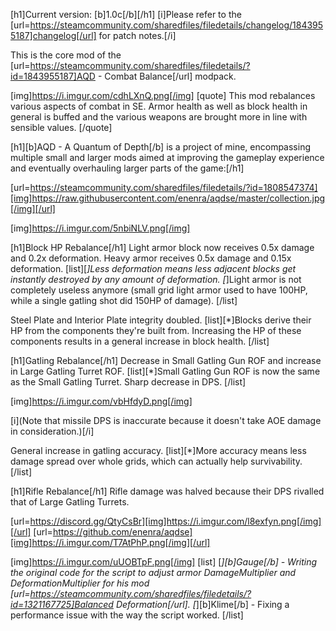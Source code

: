 [h1]Current version: [b]1.0c[/b][/h1]
[i]Please refer to the [url=https://steamcommunity.com/sharedfiles/filedetails/changelog/1843955187]changelog[/url] for patch notes.[/i]

This is the core mod of the [url=https://steamcommunity.com/sharedfiles/filedetails/?id=1843955187]AQD - Combat Balance[/url] modpack.

[img]https://i.imgur.com/cdhLXnQ.png[/img]
[quote]
This mod rebalances various aspects of combat in SE. Armor health as well as block health in general is buffed and the various weapons are brought more in line with sensible values.
[/quote]

[h1][b]AQD - A Quantum of Depth[/b] is a project of mine, encompassing multiple small and larger mods aimed at improving the gameplay experience and eventually overhauling larger parts of the game:[/h1]

[url=https://steamcommunity.com/sharedfiles/filedetails/?id=1808547374][img]https://raw.githubusercontent.com/enenra/aqdse/master/collection.jpg[/img][/url]

[img]https://i.imgur.com/5nbiNLV.png[/img]

[h1]Block HP Rebalance[/h1]
Light armor block now receives 0.5x damage and 0.2x deformation. Heavy armor receives 0.5x damage and 0.15x deformation.
[list][*]Less deformation means less adjacent blocks get instantly destroyed by any amount of deformation.
[*]Light armor is not completely useless anymore (small grid light armor used to have 100HP, while a single gatling shot did 150HP of damage).
[/list]

Steel Plate and Interior Plate integrity doubled.
[list][*]Blocks derive their HP from the components they're built from. Increasing the HP of these components results in a general increase in block health.
[/list]

[h1]Gatling Rebalance[/h1]
Decrease in Small Gatling Gun ROF and increase in Large Gatling Turret ROF.
[list][*]Small Gatling Gun ROF is now the same as the Small Gatling Turret. Sharp decrease in DPS.
[/list]

[img]https://i.imgur.com/vbHfdyD.png[/img]

[i](Note that missile DPS is inaccurate because it doesn't take AOE damage in consideration.)[/i]

General increase in gatling accuracy.
[list][*]More accuracy means less damage spread over whole grids, which can actually help survivability.
[/list]

[h1]Rifle Rebalance[/h1]
Rifle damage was halved because their DPS rivalled that of Large Gatling Turrets.

[url=https://discord.gg/QtyCsBr][img]https://i.imgur.com/l8exfyn.png[/img][/url]
[url=https://github.com/enenra/aqdse][img]https://i.imgur.com/T7AtPhP.png[/img][/url]

[img]https://i.imgur.com/uUOBTpF.png[/img]
[list]
[*][b]Gauge[/b] - Writing the original code for the script to adjust armor DamageMultiplier and DeformationMultiplier for his mod [url=https://steamcommunity.com/sharedfiles/filedetails/?id=1321167725]Balanced Deformation[/url].
[*][b]Klime[/b] - Fixing a performance issue with the way the script worked.
[/list]